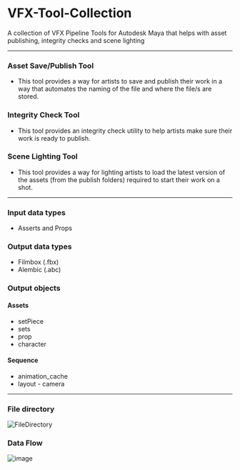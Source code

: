 # VFX-Tool-Collection
A collection of VFX Pipeline Tools for Autodesk Maya that helps with asset publishing,  integrity checks and scene lighting

---
### Asset Save/Publish Tool
- This tool provides a way for artists to save and publish their work in a way that
automates the naming of the file and where the file/s are stored.

### Integrity Check Tool
- This tool provides an integrity check utility to help artists make sure their work is
ready to publish.

### Scene Lighting Tool
- This tool provides a way for lighting artists to load the latest version of the assets
(from the publish folders) required to start their work on a shot.

---
### Input data types
- Asserts and Props  

### Output data types
- Filmbox (.fbx)
- Alembic (.abc)

### Output objects
#### Assets
- setPiece 
- sets
- prop
- character
#### Sequence
- animation_cache
- layout - camera
---
### File directory
![FileDirectory](https://github.com/Wenorter/VFX-Tool-Collection/assets/44455243/1eb57608-44f9-45f6-8326-fd3cfff2f192)

### Data Flow
![image](https://github.com/Wenorter/VFX-Tool-Collection/assets/44455243/8e2a679a-50ad-473f-9ba5-3843ffccf50d)
